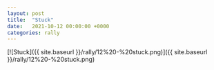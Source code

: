 ```yaml
---
layout: post
title:  "Stuck"
date:   2021-10-12 00:00:00 +0000
categories: rally
---
```


[![Stuck]({{ site.baseurl }}/rally/12%20-%20stuck.png)]({{ site.baseurl }}/rally/12%20-%20stuck.png)


